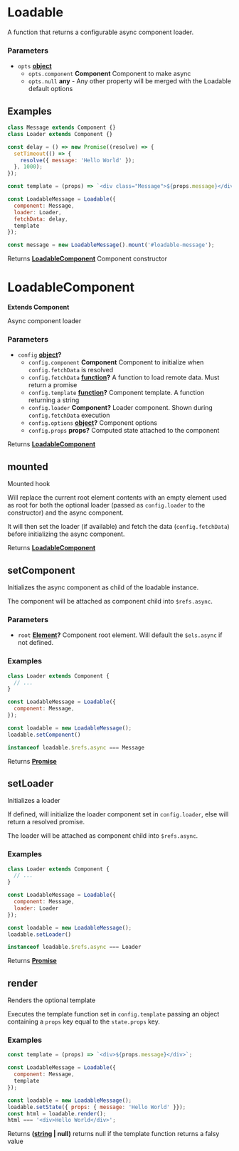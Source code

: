 <!-- Generated by documentation.js. Update this documentation by updating the source code. -->

# Loadable

A function that returns a configurable async component loader.

### Parameters

-   `opts` **[object][1]** 
    -   `opts.component` **Component** Component to make async
    -   `opts.null` **any** -   Any other property will be merged with the Loadable default options

## Examples

```javascript
class Message extends Component {}
class Loader extends Component {}

const delay = () => new Promise((resolve) => {
  setTimeout(() => {
    resolve({ message: 'Hello World' });
  }, 1000);
});

const template = (props) => `<div class="Message">${props.message}</div>`;

const LoadableMessage = Loadable({
  component: Message,
  loader: Loader,
  fetchData: delay,
  template
});

const message = new LoadableMessage().mount('#loadable-message');
```

Returns **[LoadableComponent][2]** Component constructor

# LoadableComponent

**Extends Component**

Async component loader

### Parameters

-   `config` **[object][1]?** 
    -   `config.component` **Component** Component to initialize when `config.fetchData` is resolved
    -   `config.fetchData` **[function][3]?** A function to load remote data. Must return a promise
    -   `config.template` **[function][3]?** Component template. A function returning a string
    -   `config.loader` **Component?** Loader component. Shown during `config.fetchData` execution
    -   `config.options` **[object][1]?** Component options
    -   `config.props` **props?** Computed state attached to the component

Returns **[LoadableComponent][2]** 

## mounted

Mounted hook

Will replace the current root element contents with an empty element used as root for both the optional loader (passed as `config.loader` to the constructor)
and the async component.

It will then set the loader (if available) and fetch the data (`config.fetchData`) before initializing the async component.

Returns **[LoadableComponent][2]** 

## setComponent

Initializes the async component as child of the loadable instance.

The component will be attached as component child into `$refs.async`.

### Parameters

-   `root` **[Element][4]?** Component root element. Will default the `$els.async` if not defined.

### Examples

```javascript
class Loader extends Component {
  // ...
}

const LoadableMessage = Loadable({
  component: Message,
});

const loadable = new LoadableMessage();
loadable.setComponent()

instanceof loadable.$refs.async === Message
```

Returns **[Promise][5]** 

## setLoader

Initializes a loader

If defined, will initialize the loader component set in `config.loader`,
else will return a resolved promise.

The loader will be attached as component child into `$refs.async`.

### Examples

```javascript
class Loader extends Component {
  // ...
}

const LoadableMessage = Loadable({
  component: Message,
  loader: Loader
});

const loadable = new LoadableMessage();
loadable.setLoader()

instanceof loadable.$refs.async === Loader
```

Returns **[Promise][5]** 

## render

Renders the optional template

Executes the template function set in `config.template` passing an object containing a `props`
key equal to the `state.props` key.

### Examples

```javascript
const template = (props) => `<div>${props.message}</div>`;

const LoadableMessage = Loadable({
  component: Message,
  template
});

const loadable = new LoadableMessage();
loadable.setState({ props: { message: 'Hello World' }});
const html = loadable.render();
html === '<div>Hello World</div>';
```

Returns **([string][6] | null)** returns null if the template function returns a falsy value

[1]: https://developer.mozilla.org/docs/Web/JavaScript/Reference/Global_Objects/Object

[2]: #loadablecomponent

[3]: https://developer.mozilla.org/docs/Web/JavaScript/Reference/Statements/function

[4]: https://developer.mozilla.org/docs/Web/API/Element

[5]: https://developer.mozilla.org/docs/Web/JavaScript/Reference/Global_Objects/Promise

[6]: https://developer.mozilla.org/docs/Web/JavaScript/Reference/Global_Objects/String

